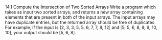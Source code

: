14.1 Compute the Intersection of Two Sorted Arrays
Write a program which takes as input two sorted arrays, and returns a new array containing elements that are present in
both of the input arrays.  The input arrays may have duplicate entries, but the returned array should be free of
duplicates.  For example, if the input is [2, 3, 3, 5, 5, 6, 7, 7, 8, 12] and [5, 5, 6, 8, 8, 9, 10, 10], your output
should be [5, 6, 8].